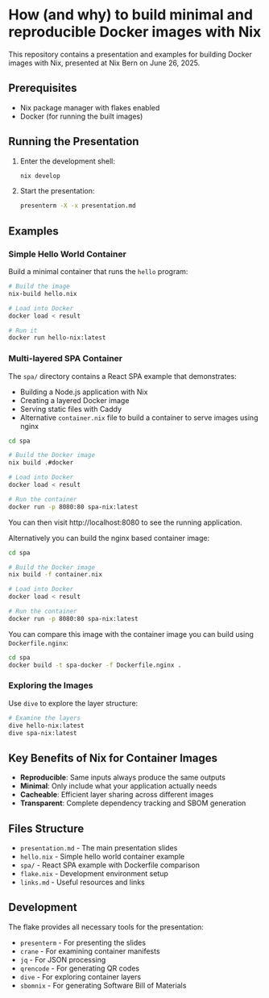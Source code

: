 # How (and why) to build minimal and reproducible Docker images with Nix

This repository contains a presentation and examples for building Docker images with Nix, presented at Nix Bern on June 26, 2025.

## Prerequisites

- Nix package manager with flakes enabled
- Docker (for running the built images)

## Running the Presentation

1. Enter the development shell:

   ```bash
   nix develop
   ```

2. Start the presentation:

   ```bash
   presenterm -X -x presentation.md
   ```

## Examples

### Simple Hello World Container

Build a minimal container that runs the `hello` program:

```bash
# Build the image
nix-build hello.nix

# Load into Docker
docker load < result

# Run it
docker run hello-nix:latest
```

### Multi-layered SPA Container

The `spa/` directory contains a React SPA example that demonstrates:

- Building a Node.js application with Nix
- Creating a layered Docker image
- Serving static files with Caddy
- Alternative `container.nix` file to build a container to serve images using nginx

```bash
cd spa

# Build the Docker image
nix build .#docker

# Load into Docker
docker load < result

# Run the container
docker run -p 8080:80 spa-nix:latest
```

You can then visit http://localhost:8080 to see the running application.

Alternatively you can build the nginx based container image:

```bash
cd spa

# Build the Docker image
nix build -f container.nix

# Load into Docker
docker load < result

# Run the container
docker run -p 8080:80 spa-nix:latest
```

You can compare this image with the container image you can build using `Dockerfile.nginx`:

```bash
cd spa
docker build -t spa-docker -f Dockerfile.nginx .
```

### Exploring the Images

Use `dive` to explore the layer structure:

```bash
# Examine the layers
dive hello-nix:latest
dive spa-nix:latest
```

## Key Benefits of Nix for Container Images

- **Reproducible**: Same inputs always produce the same outputs
- **Minimal**: Only include what your application actually needs
- **Cacheable**: Efficient layer sharing across different images
- **Transparent**: Complete dependency tracking and SBOM generation

## Files Structure

- `presentation.md` - The main presentation slides
- `hello.nix` - Simple hello world container example
- `spa/` - React SPA example with Dockerfile comparison
- `flake.nix` - Development environment setup
- `links.md` - Useful resources and links

## Development

The flake provides all necessary tools for the presentation:

- `presenterm` - For presenting the slides
- `crane` - For examining container manifests
- `jq` - For JSON processing
- `qrencode` - For generating QR codes
- `dive` - For exploring container layers
- `sbomnix` - For generating Software Bill of Materials
